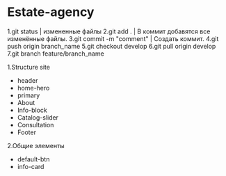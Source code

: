 # Estate-agency

1.git status | измененные файлы
2.git add . | В коммит добавятся все изменённые файлы.
3.git commit -m "comment" | Создать коммит.
4.git push origin branch_name
5.git checkout develop
6.git pull origin develop
7.git branch feature/branch_name

1.Structure site
- header
- home-hero
- primary
- About
- Info-block
- Catalog-slider
- Сonsultation
- Footer

2.Общие элементы
- default-btn
- info-card
